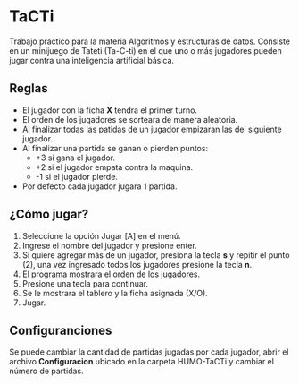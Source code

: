 # TaCTi
Trabajo practico para la materia Algoritmos y estructuras de datos. Consiste en un minijuego de Tateti (Ta-C-ti) en el que uno o más jugadores pueden jugar contra una inteligencia artificial básica.
## Reglas
* El jugador con la ficha **X** tendra el primer turno.
* El orden de los jugadores se sorteara de manera aleatoria.
* Al finalizar todas las patidas de un jugador empizaran las del siguiente jugador.
* Al finalizar una partida se ganan o pierden puntos:
    * +3 si gana el jugador.
    * +2 si el jugador empata contra la maquina.
    * -1 si el jugador pierde.
* Por defecto cada jugador jugara 1 partida.
## ¿Cómo jugar?
1. Seleccione la opción Jugar [A] en el menú.
2. Ingrese el nombre del jugador y presione enter.
3. Si quiere agregar más de un jugador, presiona la tecla **s** y repitir el punto (2), una vez ingresado todos los jugadores presione la tecla **n**.
4. El programa mostrara el orden de los jugadores.
5. Presione una tecla para continuar.
6. Se le mostrara el tablero y la ficha asignada (X/O).
7. Jugar.
## Configuranciones
Se puede cambiar la cantidad de partidas jugadas por cada jugador, abrir el archivo **Configuracion** ubicado en la carpeta HUMO-TaCTi y cambiar el número de partidas.
